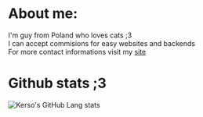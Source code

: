 # About me:
I'm guy from Poland who loves cats ;3 <br>
I can accept commisions for easy websites and backends <br>
For more contact informations visit my <a href="https://kerso.dev">site</a>
# Github stats ;3
![Kerso's GitHub Lang stats](https://github-readme-stats.vercel.app/api/top-langs/?username=Kerso-official)
